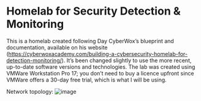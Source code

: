 # Homelab for Security Detection & Monitoring

This is a homelab created following Day CyberWox’s blueprint and documentation, available on his website (https://cyberwoxacademy.com/building-a-cybersecurity-homelab-for-detection-monitoring/). It’s been changed slightly to use the more recent, up-to-date software versions and technologies. 
The lab was created using VMWare Workstation Pro 17; you don’t need to buy a licence upfront since VMWare offers a 30-day free trial, which is what I will be using. 

Network topology:
![image](https://github.com/Samin325/Home-Lab-Blue/assets/88060791/4ddbcad0-aab4-4b07-9721-1317100daf13)

